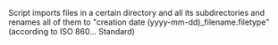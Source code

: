 Script imports files in a certain directory and all its subdirectories and renames all of them to "creation date (yyyy-mm-dd)_filename.filetype" (according to ISO 860... Standard)